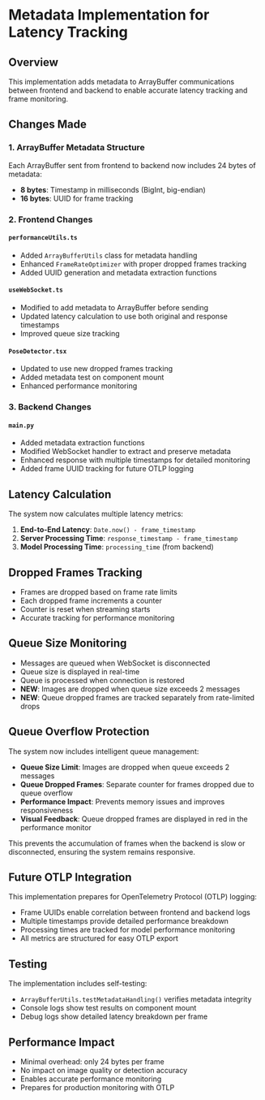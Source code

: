 # Metadata Implementation for Latency Tracking

## Overview

This implementation adds metadata to ArrayBuffer communications between frontend and backend to enable accurate latency tracking and frame monitoring.

## Changes Made

### 1. ArrayBuffer Metadata Structure

Each ArrayBuffer sent from frontend to backend now includes 24 bytes of metadata:
- **8 bytes**: Timestamp in milliseconds (BigInt, big-endian)
- **16 bytes**: UUID for frame tracking

### 2. Frontend Changes

#### `performanceUtils.ts`
- Added `ArrayBufferUtils` class for metadata handling
- Enhanced `FrameRateOptimizer` with proper dropped frames tracking
- Added UUID generation and metadata extraction functions

#### `useWebSocket.ts`
- Modified to add metadata to ArrayBuffer before sending
- Updated latency calculation to use both original and response timestamps
- Improved queue size tracking

#### `PoseDetector.tsx`
- Updated to use new dropped frames tracking
- Added metadata test on component mount
- Enhanced performance monitoring

### 3. Backend Changes

#### `main.py`
- Added metadata extraction functions
- Modified WebSocket handler to extract and preserve metadata
- Enhanced response with multiple timestamps for detailed monitoring
- Added frame UUID tracking for future OTLP logging

## Latency Calculation

The system now calculates multiple latency metrics:

1. **End-to-End Latency**: `Date.now() - frame_timestamp`
2. **Server Processing Time**: `response_timestamp - frame_timestamp`
3. **Model Processing Time**: `processing_time` (from backend)

## Dropped Frames Tracking

- Frames are dropped based on frame rate limits
- Each dropped frame increments a counter
- Counter is reset when streaming starts
- Accurate tracking for performance monitoring

## Queue Size Monitoring

- Messages are queued when WebSocket is disconnected
- Queue size is displayed in real-time
- Queue is processed when connection is restored
- **NEW**: Images are dropped when queue size exceeds 2 messages
- **NEW**: Queue dropped frames are tracked separately from rate-limited drops

## Queue Overflow Protection

The system now includes intelligent queue management:

- **Queue Size Limit**: Images are dropped when queue exceeds 2 messages
- **Queue Dropped Frames**: Separate counter for frames dropped due to queue overflow
- **Performance Impact**: Prevents memory issues and improves responsiveness
- **Visual Feedback**: Queue dropped frames are displayed in red in the performance monitor

This prevents the accumulation of frames when the backend is slow or disconnected, ensuring the system remains responsive.

## Future OTLP Integration

This implementation prepares for OpenTelemetry Protocol (OTLP) logging:

- Frame UUIDs enable correlation between frontend and backend logs
- Multiple timestamps provide detailed performance breakdown
- Processing times are tracked for model performance monitoring
- All metrics are structured for easy OTLP export

## Testing

The implementation includes self-testing:
- `ArrayBufferUtils.testMetadataHandling()` verifies metadata integrity
- Console logs show test results on component mount
- Debug logs show detailed latency breakdown per frame

## Performance Impact

- Minimal overhead: only 24 bytes per frame
- No impact on image quality or detection accuracy
- Enables accurate performance monitoring
- Prepares for production monitoring with OTLP 